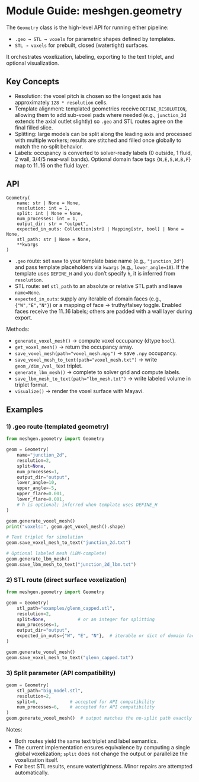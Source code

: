 # Module Guide: meshgen.geometry

The `Geometry` class is the high-level API for running either pipeline:

- `.geo → STL → voxels` for parametric shapes defined by templates.
- `STL → voxels` for prebuilt, closed (watertight) surfaces.

It orchestrates voxelization, labeling, exporting to the text triplet, and optional visualization.

## Key Concepts

- Resolution: the voxel pitch is chosen so the longest axis has approximately `128 * resolution` cells.
- Template alignment: templated geometries receive `DEFINE_RESOLUTION`, allowing them to add sub-voxel pads where needed (e.g., `junction_2d` extends the axial outlet slightly) so `.geo` and STL routes agree on the final filled slice.
- Splitting: large models can be split along the leading axis and processed with multiple workers; results are stitched and filled once globally to match the no‑split behavior.
- Labels: occupancy is converted to solver-ready labels (0 outside, 1 fluid, 2 wall, 3/4/5 near‑wall bands). Optional domain face tags `{N,E,S,W,B,F}` map to 11..16 on the fluid layer.

## API

```
Geometry(
    name: str | None = None,
    resolution: int = 1,
    split: int | None = None,
    num_processes: int = 1,
    output_dir: str = "output",
    expected_in_outs: Collection[str] | Mapping[str, bool] | None = None,
    stl_path: str | None = None,
    **kwargs
)
```

- `.geo` route: set `name` to your template base name (e.g., `"junction_2d"`) and pass template placeholders via `kwargs` (e.g., `lower_angle=10`). If the template uses `DEFINE_H` and you don’t specify `h`, it is inferred from `resolution`.
- STL route: set `stl_path` to an absolute or relative STL path and leave `name=None`.
- `expected_in_outs`: supply any iterable of domain faces (e.g., `{"W","E","N"}`) or a mapping of face → truthy/falsey toggle. Enabled faces receive the 11..16 labels; others are padded with a wall layer during export.

Methods:
- `generate_voxel_mesh()` → compute voxel occupancy (dtype `bool`).
- `get_voxel_mesh()` → return the occupancy array.
- `save_voxel_mesh(path="voxel_mesh.npy")` → save `.npy` occupancy.
- `save_voxel_mesh_to_text(path="voxel_mesh.txt")` → write `geom_/dim_/val_` text triplet.
- `generate_lbm_mesh()` → complete to solver grid and compute labels.
- `save_lbm_mesh_to_text(path="lbm_mesh.txt")` → write labeled volume in triplet format.
- `visualize()` → render the voxel surface with Mayavi.

## Examples

### 1) .geo route (templated geometry)

```python
from meshgen.geometry import Geometry

geom = Geometry(
    name="junction_2d",
    resolution=2,
    split=None,
    num_processes=1,
    output_dir="output",
    lower_angle=10,
    upper_angle=-5,
    upper_flare=0.001,
    lower_flare=0.001,
    # h is optional; inferred when template uses DEFINE_H
)

geom.generate_voxel_mesh()
print("voxels:", geom.get_voxel_mesh().shape)

# Text triplet for simulation
geom.save_voxel_mesh_to_text("junction_2d.txt")

# Optional labeled mesh (LBM-complete)
geom.generate_lbm_mesh()
geom.save_lbm_mesh_to_text("junction_2d_lbm.txt")
```

### 2) STL route (direct surface voxelization)

```python
from meshgen.geometry import Geometry

geom = Geometry(
    stl_path="examples/glenn_capped.stl",
    resolution=2,
    split=None,            # or an integer for splitting
    num_processes=1,
    output_dir="output",
    expected_in_outs={"W", "E", "N"},  # iterable or dict of domain faces to label
)

geom.generate_voxel_mesh()
geom.save_voxel_mesh_to_text("glenn_capped.txt")
```

### 3) Split parameter (API compatibility)

```python
geom = Geometry(
    stl_path="big_model.stl",
    resolution=2,
    split=6,            # accepted for API compatibility
    num_processes=6,    # accepted for API compatibility
)
geom.generate_voxel_mesh()  # output matches the no‑split path exactly
```

Notes:
- Both routes yield the same text triplet and label semantics.
- The current implementation ensures equivalence by computing a single global voxelization; `split` does not change the output or parallelize the voxelization itself.
- For best STL results, ensure watertightness. Minor repairs are attempted automatically.
